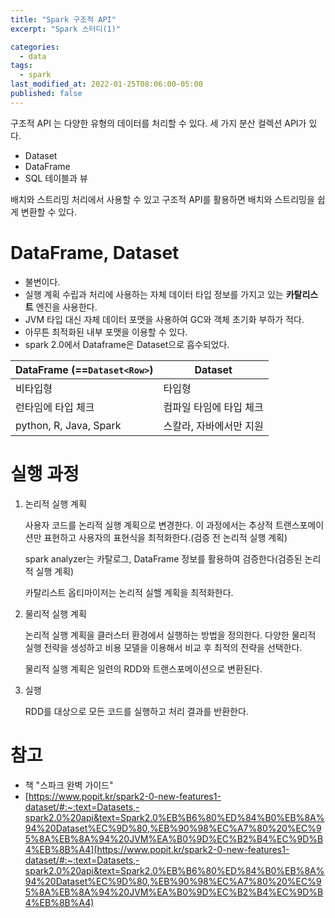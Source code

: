 ```yaml
---
title: "Spark 구조적 API"
excerpt: "Spark 스터디(1)"

categories:
  - data
tags:
  - spark
last_modified_at: 2022-01-25T08:06:00-05:00
published: false
---
```


구조적 API 는 다양한 유형의 데이터를 처리할 수 있다. 세 가지 분산 컬렉션 API가 있다.
- Dataset
- DataFrame
- SQL 테이블과 뷰

배치와 스트리밍 처리에서 사용할 수 있고 구조적 API를 활용하면 배치와 스트리밍을 쉽게 변환할 수 있다.

# DataFrame, Dataset

- 불변이다.
- 실행 계획 수립과 처리에 사용하는 자체 데이터 타입 정보를 가지고 있는 **카탈리스트** 엔진을 사용한다.
- JVM 타입 대신 자체 데이터 포맷을 사용하여 GC와 객체 초기화 부하가 적다.
- 아무튼 최적화된 내부 포맷을 이용할 수 있다.
- spark 2.0에서 Dataframe은 Dataset으로 흡수되었다.

| DataFrame (==`Dataset<Row>`) | Dataset                 |
| ---------------------------- | ----------------------- |
| 비타입형                     | 타입형                  |
| 런타임에 타입 체크           | 컴파일 타임에 타입 체크 |
| python, R, Java, Spark       | 스칼라, 자바에서만 지원 |

# 실행 과정

1. 논리적 실행 계획
   
   사용자 코드를 논리적 실행 계획으로 변경한다. 이 과정에서는 추상적 트랜스포메이션만 표현하고 사용자의 표현식을 최적화한다.(검증 전 논리적 실행 계획)

   spark analyzer는 카탈로그, DataFrame 정보를 활용하여 검증한다(검증된 논리적 실행 계획)

   카탈리스트 옵티마이저는 논리적 실핼 계획을 최적화한다.

2. 물리적 실행 계획

   논리적 실행 계획을 클러스터 환경에서 실행하는 방법을 정의한다.
   다양한 물리적 실행 전략을 생성하고 비용 모델을 이용해서 비교 후 최적의 전략을 선택한다. 

   물리적 실행 계획은 일련의 RDD와 트랜스포메이션으로 변환된다.

3. 실행
   
   RDD를 대상으로 모든 코드를 실행하고 처리 결과를 반환한다.

# 참고
- 책 "스파크 완벽 가이드"
- [https://www.popit.kr/spark2-0-new-features1-dataset/#:~:text=Datasets,-spark2.0%20api&text=Spark2.0%EB%B6%80%ED%84%B0%EB%8A%94%20Dataset%EC%9D%80,%EB%90%98%EC%A7%80%20%EC%95%8A%EB%8A%94%20JVM%EA%B0%9D%EC%B2%B4%EC%9D%B4%EB%8B%A4](https://www.popit.kr/spark2-0-new-features1-dataset/#:~:text=Datasets,-spark2.0%20api&text=Spark2.0%EB%B6%80%ED%84%B0%EB%8A%94%20Dataset%EC%9D%80,%EB%90%98%EC%A7%80%20%EC%95%8A%EB%8A%94%20JVM%EA%B0%9D%EC%B2%B4%EC%9D%B4%EB%8B%A4)